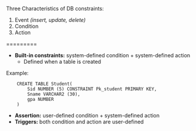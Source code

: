 
Three Characteristics of DB constraints:

  1. Event *(insert, update, delete)*
  2. Condition
  3. Action


=========

 * **Built-in constraints:** system-defined condition + system-defined action  
    *   Defined when a table is created

  Example:
```
	CREATE TABLE Student(
		Sid NUMBER (5) CONSTRAINT Pk_student PRIMARY KEY,
		Sname VARCHAR2 (30),
		gpa NUMBER
	)
```

 * **Assertion:** user-defined condition + system-defined action
 * **Triggers:** both condition and action are user-defined


